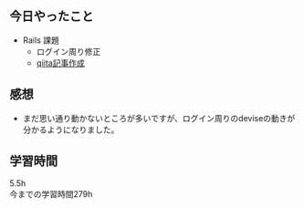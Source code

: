 ## 今日やったこと
- Rails 課題 
  - ログイン周り修正
  - [qiita記事作成](https://qiita.com/parkon_hhs/items/35217801afb67220979f)

## 感想
- まだ思い通り動かないところが多いですが、ログイン周りのdeviseの動きが分かるようになりました。

## 学習時間
5.5h  
今までの学習時間279h 

